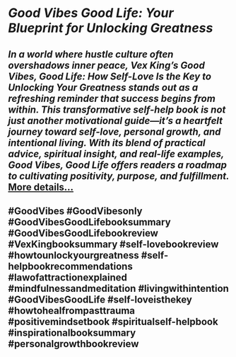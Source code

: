 # *Good Vibes Good Life: Your Blueprint for Unlocking Greatness*
## *In a world where hustle culture often overshadows inner peace, Vex King’s Good Vibes, Good Life: How Self-Love Is the Key to Unlocking Your Greatness stands out as a refreshing reminder that success begins from within. This transformative self-help book is not just another motivational guide—it’s a heartfelt journey toward self-love, personal growth, and intentional living. With its blend of practical advice, spiritual insight, and real-life examples, Good Vibes, Good Life offers readers a roadmap to cultivating positivity, purpose, and fulfillment.* [More details…](https://spiritualkhazaana.com/good-vibes-good-life-unlocking-greatness/)
## #GoodVibes #GoodVibesonly #GoodVibesGoodLifebooksummary #GoodVibesGoodLifebookreview #VexKingbooksummary #self-lovebookreview #howtounlockyourgreatness #self-helpbookrecommendations #lawofattractionexplained #mindfulnessandmeditation #livingwithintention #GoodVibesGoodLife #self-loveisthekey #howtohealfrompasttrauma #positivemindsetbook #spiritualself-helpbook #inspirationalbooksummary #personalgrowthbookreview
